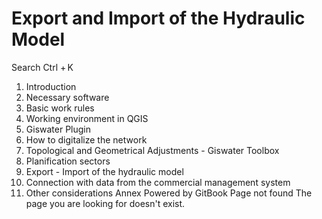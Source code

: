 # Export and Import of the Hydraulic Model

Search
Ctrl + K
1. Introduction
2. Necessary software
3. Basic work rules
4. Working environment in QGIS
5. Giswater Plugin
6. How to digitalize the network
7. Topological and Geometrical Adjustments - Giswater Toolbox
8. Planification sectors
9. Export - Import of the hydraulic model
10. Connection with data from the commercial management system
11. Other considerations
Annex
Powered by GitBook
Page not found
The page you are looking for doesn't exist.
